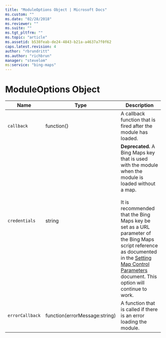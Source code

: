 ```yaml
---
title: "ModuleOptions Object | Microsoft Docs"
ms.custom: ""
ms.date: "02/28/2018"
ms.reviewer: ""
ms.suite: ""
ms.tgt_pltfrm: ""
ms.topic: "article"
ms.assetid: b538feab-de24-4843-b21a-a4637a7f0f62
caps.latest.revision: 4
author: "rbrundritt"
ms.author: "richbrun"
manager: "stevelom"
ms:service: "bing-maps"
---
```

# ModuleOptions Object
Name             | Type                           | Description
---------------- | ------------------------------ | -----------------------------------------
`callback`	     | function()                     | A callback function that is fired after the module has loaded.
`credentials`    | string                         | **Deprecated.** A Bing Maps key that is used with the module when the module is loaded without a map.<br/><br/>It is recommended that the Bing Maps key be set as a URL parameter of the Bing Maps script reference as documented in the [Setting Map Control Parameters](../v8-web-control/setting-map-control-parameters.md) document. This option will continue to work.
`errorCallback`  | function(errorMessage:string)  | A function that is called if there is an error loading the module.
